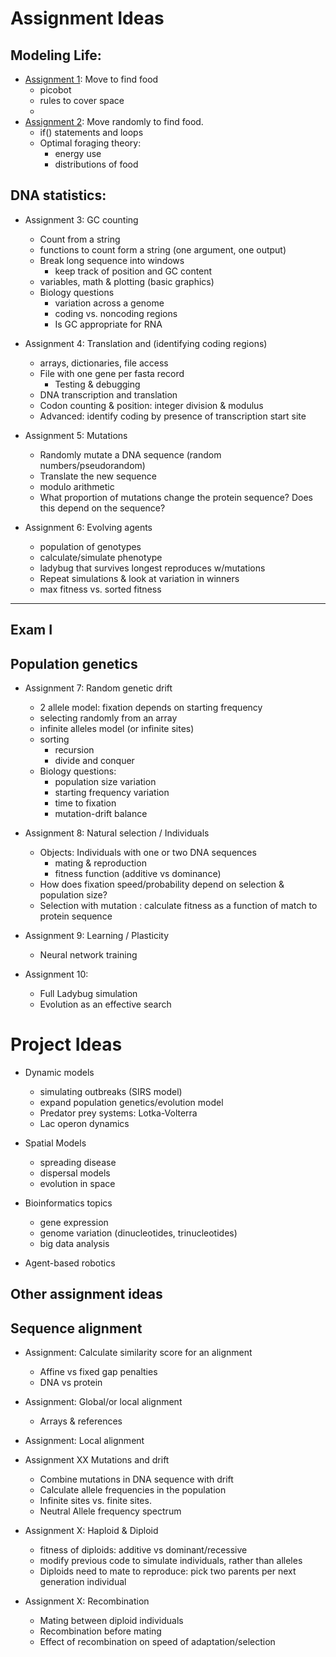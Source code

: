# Assignment Ideas

## Modeling Life:
* [Assignment 1](https://athena.brynmawr.edu/jupyter/hub/dblank/public//BioCS/notebooks/Lab01.ipynb): Move to find food 
  * picobot
  * rules to cover space
  * 
* [Assignment 2](https://athena.brynmawr.edu/jupyter/hub/dblank/public//BioCS/notebooks/Lab02.ipynb): Move randomly to find food. 
  * if() statements and loops
  * Optimal foraging theory: 
    * energy use
    * distributions of food

## DNA statistics:
* Assignment 3: GC counting
  * Count from a string
  * functions to count form a string (one argument, one output)
  * Break long sequence into windows
    * keep track of position and GC content
  * variables, math & plotting (basic graphics)
  * Biology questions
    * variation across a genome
    * coding vs. noncoding regions
    * Is GC appropriate for RNA


* Assignment 4: Translation and (identifying coding regions)
  * arrays, dictionaries, file access
  * File with one gene per fasta record 
    * Testing & debugging
  * DNA transcription and translation
  * Codon counting & position: integer division & modulus
  * Advanced: identify coding by presence of transcription start site

* Assignment 5: Mutations
  * Randomly mutate a DNA sequence (random numbers/pseudorandom)
  * Translate the new sequence
  * modulo arithmetic
  * What proportion of mutations change the protein sequence? Does this depend on the sequence?

* Assignment 6: Evolving agents
  * population of genotypes
  * calculate/simulate phenotype
  * ladybug that survives longest reproduces w/mutations
  * Repeat simulations & look at variation in winners
  * max fitness vs. sorted fitness


----------------------
Exam I
----------------------

## Population genetics
* Assignment 7: Random genetic drift
  * 2 allele model: fixation depends on starting frequency
  * selecting randomly from an array
  * infinite alleles model (or infinite sites)
  * sorting
    * recursion
    * divide and conquer
  * Biology questions:
    * population size variation
    * starting frequency variation
    * time to fixation
    * mutation-drift balance  

* Assignment 8: Natural selection / Individuals
  * Objects: Individuals with one or two DNA sequences
    * mating & reproduction
    * fitness function (additive vs dominance)
  * How does fixation speed/probability depend on selection & population size?
  * Selection with mutation : calculate fitness as a function of match to protein sequence

* Assignment 9: Learning / Plasticity
  * Neural network training

* Assignment 10:
  * Full Ladybug simulation
  * Evolution as an effective search 


# Project Ideas

* Dynamic models
  * simulating outbreaks (SIRS model)
  * expand population genetics/evolution model
  * Predator prey systems: Lotka-Volterra
  * Lac operon dynamics

* Spatial Models
  * spreading disease
  * dispersal models
  * evolution in space

* Bioinformatics topics
  * gene expression
  * genome variation (dinucleotides, trinucleotides)
  * big data analysis

* Agent-based robotics






## Other assignment ideas

## Sequence alignment
* Assignment: Calculate similarity score for an alignment
  * Affine vs fixed gap penalties
  * DNA vs protein

* Assignment: Global/or local alignment
  * Arrays & references

* Assignment: Local alignment

* Assignment XX Mutations and drift
  * Combine mutations in DNA sequence with drift
  * Calculate allele frequencies in the population
  * Infinite sites vs. finite sites.
  * Neutral Allele frequency spectrum

* Assignment X: Haploid & Diploid

  * fitness of diploids: additive vs dominant/recessive
  * modify previous code to simulate individuals, rather than alleles
  * Diploids need to mate to reproduce: pick two parents per next generation individual

* Assignment X: Recombination
  * Mating between diploid individuals
  * Recombination before mating
  * Effect of recombination on speed of adaptation/selection
